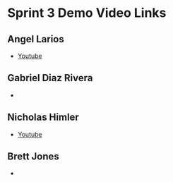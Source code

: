 # Sprint 3 Demo Video Links

## Angel Larios

+ [Youtube](https://www.youtube.com/watch?v=IUGMFEa0K9M)


## Gabriel Diaz Rivera

+ 


## Nicholas Himler

+ [Youtube](https://youtu.be/0JH-9aQdlG0)


## Brett Jones

+ 